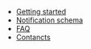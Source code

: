 - [Getting started](./getting-started)
- [Notification schema](./notification-schema)
- [FAQ](./faq)
- [Contancts](./contacts)
